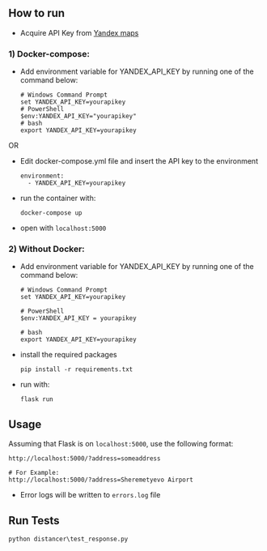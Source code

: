 ## How to run

- Acquire API Key from [Yandex maps](https://yandex.ru/dev/maps/geocoder/doc/desc/concepts/about.html)

### 1) Docker-compose:

- Add environment variable for YANDEX_API_KEY by running one of the command below:
  ```
  # Windows Command Prompt
  set YANDEX_API_KEY=yourapikey
  # PowerShell
  $env:YANDEX_API_KEY="yourapikey"
  # bash
  export YANDEX_API_KEY=yourapikey
  ```
  
OR

- Edit docker-compose.yml file and insert the API key to the environment
  ```
  environment:
    - YANDEX_API_KEY=yourapikey
  ```
- run the container with: 
  ```
  docker-compose up
  ```
- open with `localhost:5000`

### 2) Without Docker:

- Add environment variable for YANDEX_API_KEY by running one of the command below:
  ```
  # Windows Command Prompt
  set YANDEX_API_KEY=yourapikey
  
  # PowerShell
  $env:YANDEX_API_KEY = yourapikey
  
  # bash
  export YANDEX_API_KEY=yourapikey
  ```
  
- install the required packages
  ```
  pip install -r requirements.txt
  ```

- run with:
  ```
  flask run
  ```
  
## Usage
Assuming that Flask is on `localhost:5000`, use the following format:
```
http://localhost:5000/?address=someaddress

# For Example:
http://localhost:5000/?address=Sheremetyevo Airport
```

- Error logs will be written to `errors.log` file

## Run Tests
```
python distancer\test_response.py
```